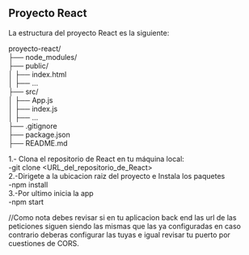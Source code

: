 ## Proyecto React

La estructura del proyecto React es la siguiente:

proyecto-react/ <br>
├── node_modules/<br>
├── public/ <br>
│ ├── index.html <br>
│ ├── ...<br>
├── src/<br>
│ ├── App.js<br>
│ ├── index.js<br>
│ ├── ...<br>
├── .gitignore<br>
├── package.json<br>
├── README.md<br>

1.- Clona el repositorio de React en tu máquina local:<br>
   -git clone <URL_del_repositorio_de_React><br>
2.-Dirigete a la ubicacion raiz del proyecto e Instala los paquetes <br>
   -npm install<br>
3.-Por ultimo inicia la app<br>
   -npm start<br>

//Como nota debes revisar si en tu aplicacion back end las url de las peticiones siguen siendo las mismas que las ya configuradas en caso contrario deberas configurar las tuyas e igual revisar tu puerto por cuestiones de CORS.

